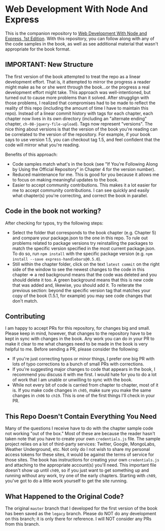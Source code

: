 # Web Development With Node And Express

This is the companion repository to [Web Development With Node and Express, 1st Edition](http://shop.oreilly.com/product/0636920032977.do).  With this repository, you can follow along with any of the code samples in the book, as well as see additional material that wasn't appropriate for the book format.

## IMPORTANT: New Structure

The first version of the book attempted to treat the repo as a linear development effort.  That is, it attempted to mirror the progress a reader might make as he or she went through the book...or the progress a real development effort might take.  This approach was well-intentioned, but turned out to cause more problems than it solved.  After strugglign with those problems, I realized that compromises had to be made to reflect the reality of this repo (including the amount of time I have to maintain this repo).  Instead of a linear commit history with tags for each chapter, each chapter now lives in its own directory (including an "alternate ending" chapter, `ch-08-jquery-file-upload`).  Tags now represent "versions".  The nice thing about versions is that the version of the book you're reading can be correlated to the version of the repository.  For example, if your book says to use version 1.5, you can checkout tag 1.5, and feel confident that the code will mirror what you're reading.

Benefits of this approach:

* Code samples match what's in the book (see "If You're Following Along by Using the Official Repository" in Chapter 4 for the version number).
* Reduced maintenance for me.  This is good for you because it allows me to focus on making meaningful updates to the book.
* Easier to accept community contributions.  This makes it a lot easier for me to accept community contributions.  I can see quickly and easily what chapter(s) you're correcting, and correct the book in parallel.

## Code in the book not working?

After checking for typos, try the following steps:
* Select the folder that corresponds to the book chapter (e.g. Chapter 5) and compare your package.json to the one in this repo.  To rule out problems related to package versions try reinstalling the packages to match the specific version specified in the most current package.json.  To do so, run `npm install` with the specific package version (e.g. `npm install --save express-handlebars@0.5.0`).
* Still within the chapter folder, click on the text `latest commit` on the right side of the window to see the newest changes to the code in this chapter => a red background means that the code was deleted and you should delete it too.  A green background means that this is new code that was added and, likewise, you should add it. To reiterate the previous section: beyond the specific version tag that matches your copy of the book (1.5.1, for example) you may see code changes that don't match.  

## Contributing

I am happy to accept PRs for this repository, for changes big and small.  Please keep in mind, however, that changes to the repository have to be kept in sync with changes in the book.  Any work you can do in your PR to make it clear to me what changes need to be made in the book is very helpful to me.  Before sending a PR, please consider the following:

* If you're just correcting typos or minor things, I prefer one big PR with lots of typo corrections to a bunch of small PRs with corrections.
* If you're suggesting major changes to code that appears in the book, I recommend you discuss it with me first.  I would hate for you to do a lot of work that I am unable or unwilling to sync with the book.
* While not every bit of code is carried from chapter to chapter, most of it is.  If you make code changes in `ch05`, make sure you make the same changes in `ch06` to `ch19`.  This is one of the first things I'll check in your PR.

## This Repo Doesn't Contain Everything You Need

Many of the questions I receive have to do with the chapter sample code not working "out of the box."  Most of these are because the reader hasn't taken note that you have to create your own `credentials.js` file.  The sample project relies on a lot of third-party services: Twitter, Google, MongoLabs, Weather Underground, etc.  Not only do I not wish to share my personal access tokens for these sites, it would be against the terms of service for those sites.  The book has instructions for creating your own `credentials.js` and attaching to the appropriate account(s) you'll need.  This important file doesn't show up until `ch09`, so if you just want to get something up and running without any work, try one of the early chapters.  Starting with `ch09`, you've got to do a little work yourself to get the site running.

## What Happened to the Original Code?

The original `master` branch that I developed for the first version of the book has been saved as the `legacy` branch.  Please do NOT do any development on this branch; it is only there for reference.  I will NOT consider any PRs from this branch.
